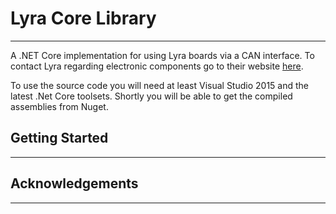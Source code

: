 # Lyra Core Library
--------------------

A .NET Core implementation for using Lyra boards via a CAN interface. To contact Lyra regarding electronic components go to their website [here](http://www.lyraelectronics.com).

To use the source code you will need at least Visual Studio 2015 and the latest .Net Core toolsets. Shortly you will be able to get the compiled assemblies from Nuget.

## Getting Started
------------------

## Acknowledgements
-------------------
